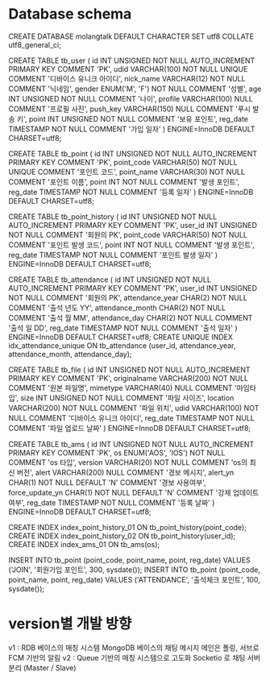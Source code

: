 # Database schema

CREATE DATABASE molangtalk DEFAULT CHARACTER SET utf8 COLLATE utf8_general_ci;

CREATE TABLE tb_user (
    id INT UNSIGNED NOT NULL AUTO_INCREMENT PRIMARY KEY COMMENT 'PK',
    udid VARCHAR(100) NOT NULL UNIQUE COMMENT '디바이스 유니크 아이디',
    nick_name VARCHAR(12) NOT NULL COMMENT '닉네임',
    gender ENUM('M', 'F') NOT NULL COMMENT '성별',
    age INT UNSIGNED NOT NULL COMMENT '나이',
    profile VARCHAR(100) NULL COMMENT '프로필 사진',
    push_key VARCHAR(150) NULL COMMENT '푸시 발송 키',
    point INT UNSIGNED NOT NULL COMMENT '보유 포인트',
    reg_date TIMESTAMP NOT NULL COMMENT '가입 일자'
) ENGINE=InnoDB DEFAULT CHARSET=utf8;

CREATE TABLE tb_point (
    id INT UNSIGNED NOT NULL AUTO_INCREMENT PRIMARY KEY COMMENT 'PK',
    point_code VARCHAR(50) NOT NULL UNIQUE COMMENT '포인트 코드',
    point_name VARCHAR(30) NOT NULL COMMENT '포인트 이름',
    point INT NOT NULL COMMENT '발생 포인트',
    reg_date TIMESTAMP NOT NULL COMMENT '등록 일자'
) ENGINE=InnoDB DEFAULT CHARSET=utf8;

CREATE TABLE tb_point_history (
    id INT UNSIGNED NOT NULL AUTO_INCREMENT PRIMARY KEY COMMENT 'PK',
    user_id INT UNSIGNED NOT NULL COMMENT '회원의 PK',
    point_code VARCHAR(50) NOT NULL COMMENT '포인트 발생 코드',
    point INT NOT NULL COMMENT '발생 포인트',
    reg_date TIMESTAMP NOT NULL COMMENT '포인트 발생 일자'
) ENGINE=InnoDB DEFAULT CHARSET=utf8;

CREATE TABLE tb_attendance (
    id INT UNSIGNED NOT NULL AUTO_INCREMENT PRIMARY KEY COMMENT 'PK',
    user_id INT UNSIGNED NOT NULL COMMENT '회원의 PK',
    attendance_year CHAR(2) NOT NULL COMMENT '출석 년도 YY',
    attendance_month CHAR(2) NOT NULL COMMENT '출석 월 MM',
    attendance_day CHAR(2) NOT NULL COMMENT '출석 일 DD',
    reg_date TIMESTAMP NOT NULL COMMENT '출석 일자'
) ENGINE=InnoDB DEFAULT CHARSET=utf8;
CREATE UNIQUE INDEX idx_attendance_unique ON tb_attendance (user_id, attendance_year, attendance_month, attendance_day);

CREATE TABLE tb_file (
    id INT UNSIGNED NOT NULL AUTO_INCREMENT PRIMARY KEY COMMENT 'PK',
    originalname VARCHAR(200) NOT NULL COMMENT '원본 파일명',
    mimetype VARCHAR(40) NULL COMMENT '마임타입',
    size INT UNSIGNED NOT NULL COMMENT '파일 사이즈',
    location VARCHAR(200) NOT NULL COMMENT '파일 위치',
    udid VARCHAR(100) NOT NULL COMMENT '디바이스 유니크 아이디',
    reg_date TIMESTAMP NOT NULL COMMENT '파일 업로드 날짜'
) ENGINE=InnoDB DEFAULT CHARSET=utf8;

CREATE TABLE tb_ams (
    id INT UNSIGNED NOT NULL AUTO_INCREMENT PRIMARY KEY COMMENT 'PK',
    os ENUM('AOS', 'IOS') NOT NULL COMMENT 'os 타입',
    version VARCHAR(20) NOT NULL COMMENT 'os의 최신 버전',
    alert VARCHAR(200) NULL COMMENT '경보 메시지',
    alert_yn CHAR(1) NOT NULL DEFAULT 'N' COMMENT '경보 사용여부',
    force_update_yn CHAR(1) NOT NULL DEFAULT 'N' COMMENT '강제 업데이트 여부',
    reg_date TIMESTAMP NOT NULL COMMENT '등록 날짜'
) ENGINE=InnoDB DEFAULT CHARSET=utf8;

CREATE INDEX index_point_history_01 ON tb_point_history(point_code);
CREATE INDEX index_point_history_02 ON tb_point_history(user_id);
CREATE INDEX index_ams_01 ON tb_ams(os);

INSERT INTO tb_point (point_code, point_name, point, reg_date) VALUES ('JOIN', '회원가입 포인트', 300, sysdate());
INSERT INTO tb_point (point_code, point_name, point, reg_date) VALUES ('ATTENDANCE', '출석체크 포인트', 100, sysdate());

# version별 개발 방향
v1 : 
    RDB 베이스의 매칭 시스템
    MongoDB 베이스의 채팅 메시지
    메인은 폴링, 서브로 FCM 기반의 알림
v2 :
    Queue 기반의 매칭 시스템으로 고도화
    Socketio 로 채팅 서버 분리 (Master / Slave)
    
    
